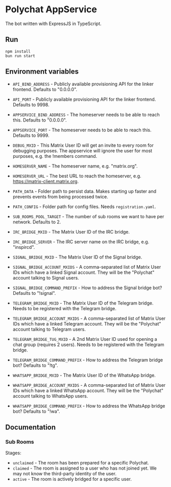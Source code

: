 # Polychat AppService

The bot written with ExpressJS in TypeScript.

## Run

```
npm install
bun run start
```

## Environment variables
* `API_BIND_ADDRESS` - Publicly available provisioning API for the linker frontend. Defaults to "0.0.0.0".
* `API_PORT` - Publicly available provisioning API for the linker frontend. Defaults to 9998.
* `APPSERVICE_BIND_ADDRESS` - The homeserver needs to be able to reach this. Defaults to "0.0.0.0".
* `APPSERVICE_PORT` - The homeserver needs to be able to reach this. Defaults to 9999.
* `DEBUG_MXID` - This Matrix User ID will get an invite to every room for debugging purposes. The appservice will ignore the user for most purposes, e.g. the !members command.
* `HOMESERVER_NAME` - The homeserver name, e.g. "matrix.org".
* `HOMESERVER_URL` - The best URL to reach the homeserver, e.g. https://matrix-client.matrix.org.
* `PATH_DATA` - Folder path to persist data. Makes starting up faster and prevents events from being processed twice.
* `PATH_CONFIG` - Folder path for config files. Needs `registration.yaml`.
* `SUB_ROOMS_POOL_TARGET` - The number of sub rooms we want to have per network. Defaults to 2.

* `IRC_BRIDGE_MXID` - The Matrix User ID of the IRC bridge.
* `IRC_BRIDGE_SERVER` - The IRC server name on the IRC bridge, e.g. "inspircd".
* `SIGNAL_BRIDGE_MXID` - The Matrix User ID of the Signal bridge.
* `SIGNAL_BRIDGE_ACCOUNT_MXIDS` - A comma-separated list of Matrix User IDs which have a linked Signal account. They will be the "Polychat" account talking to Signal users.
* `SIGNAL_BRIDGE_COMMAND_PREFIX` - How to address the Signal bridge bot? Defaults to "!signal".
* `TELEGRAM_BRIDGE_MXID` - The Matrix User ID of the Telegram bridge. Needs to be registered with the Telegram bridge.
* `TELEGRAM_BRIDGE_ACCOUNT_MXIDS` - A comma-separated list of Matrix User IDs which have a linked Telegram account. They will be the "Polychat" account talking to Telegram users.
* `TELEGRAM_BRIDGE_TUG_MXID` - A 2nd Matrix User ID used for opening a chat group (requires 2 users). Needs to be registered with the Telegram bridge.
* `TELEGRAM_BRIDGE_COMMAND_PREFIX` - How to address the Telegram bridge bot? Defaults to "!tg".
* `WHATSAPP_BRIDGE_MXID` - The Matrix User ID of the WhatsApp bridge.
* `WHATSAPP_BRIDGE_ACCOUNT_MXIDS` - A comma-separated list of Matrix User IDs which have a linked WhatsApp account. They will be the "Polychat" account talking to WhatsApp users.
* `WHATSAPP_BRIDGE_COMMAND_PREFIX` - How to address the WhatsApp bridge bot? Defaults to "!wa".

## Documentation

### Sub Rooms

Stages:

- `unclaimed` - The room has been prepared for a specific Polychat.
- `claimed` - The room is assigned to a user who has not joined yet. We may not know the third-party identity of the user.
- `active` - The room is actively bridged for a specific user.
